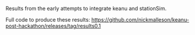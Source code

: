 Results from the early attempts to integrate keanu and stationSim.

Full code to produce these results:
https://github.com/nickmalleson/keanu-post-hackathon/releases/tag/results0.1
